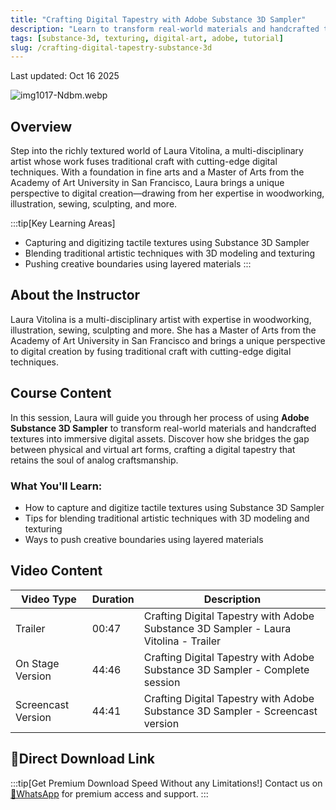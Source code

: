 ```yaml
---
title: "Crafting Digital Tapestry with Adobe Substance 3D Sampler"
description: "Learn to transform real-world materials and handcrafted textures into immersive digital assets using Adobe Substance 3D Sampler"
tags: [substance-3d, texturing, digital-art, adobe, tutorial]
slug: /crafting-digital-tapestry-substance-3d
---
```


Last updated: Oct 16 2025

![img1017-Ndbm.webp](https://list.ucards.store/d/img/img1017-Ndbm.webp)

## Overview

Step into the richly textured world of Laura Vitolina, a multi-disciplinary artist whose work fuses traditional craft with cutting-edge digital techniques. With a foundation in fine arts and a Master of Arts from the Academy of Art University in San Francisco, Laura brings a unique perspective to digital creation—drawing from her expertise in woodworking, illustration, sewing, sculpting, and more.

:::tip[Key Learning Areas]
- Capturing and digitizing tactile textures using Substance 3D Sampler
- Blending traditional artistic techniques with 3D modeling and texturing
- Pushing creative boundaries using layered materials
:::

## About the Instructor

Laura Vitolina is a multi-disciplinary artist with expertise in woodworking, illustration, sewing, sculpting and more. She has a Master of Arts from the Academy of Art University in San Francisco and brings a unique perspective to digital creation by fusing traditional craft with cutting-edge digital techniques.

## Course Content

In this session, Laura will guide you through her process of using **Adobe Substance 3D Sampler** to transform real-world materials and handcrafted textures into immersive digital assets. Discover how she bridges the gap between physical and virtual art forms, crafting a digital tapestry that retains the soul of analog craftsmanship.

### What You'll Learn:

- How to capture and digitize tactile textures using Substance 3D Sampler
- Tips for blending traditional artistic techniques with 3D modeling and texturing
- Ways to push creative boundaries using layered materials

## Video Content

| Video Type | Duration | Description |
|------------|----------|-------------|
| Trailer | 00:47 | Crafting Digital Tapestry with Adobe Substance 3D Sampler - Laura Vitolina - Trailer |
| On Stage Version | 44:46 | Crafting Digital Tapestry with Adobe Substance 3D Sampler - Complete session |
| Screencast Version | 44:41 | Crafting Digital Tapestry with Adobe Substance 3D Sampler - Screencast version |

## 🚀Direct Download Link
:::tip[Get Premium Download Speed Without any Limitations!]
Contact us on [💬WhatsApp](https://wa.me/+8613237610083) for premium  access and support.
:::
